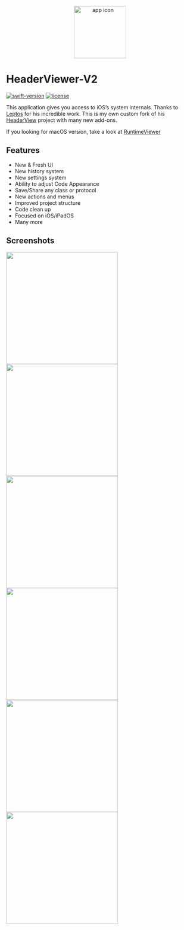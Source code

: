 <p align="center">
  <img src="https://github.com/user-attachments/assets/e2bb84b1-88ac-41c6-9026-b40aa49a8b81" alt="app icon" title="sfsymbols" height=140>
</p>

# HeaderViewer-V2
[![swift-version](https://img.shields.io/badge/swift-5-orange.svg)](https://github.com/apple/swift)
[![license](https://img.shields.io/badge/license-MIT-brightgreen.svg)](LICENSE)

This application gives you access to iOS’s system internals. Thanks to [Leptos](https://github.com/leptos-null) for his incredible work. This is my own custom fork of his [HeaderView](https://github.com/leptos-null/HeaderViewer) project with many new add-ons.

If you looking for macOS version, take a look at [RuntimeViewer](https://github.com/MxIris-Reverse-Engineering/RuntimeViewer)


## Features
- New & Fresh UI
- New history system
- New settings system
- Ability to adjust Code Appearance
- Save/Share any class or protocol
- New actions and menus
- Improved project structure
- Code clean up
- Focused on iOS/iPadOS
- Many more 


## Screenshots

<img src="https://github.com/user-attachments/assets/f7ad06a8-5080-4aac-9288-d8bd7d4304b0" height="300">
<img src="https://github.com/user-attachments/assets/57fd3297-39b7-4a8e-8fa0-754aa4f81745" height="300">
<img src="https://github.com/user-attachments/assets/a48a0afe-3832-40fa-95a4-3de4e234748c" height="300">
<img src="https://github.com/user-attachments/assets/58e1af20-7843-4f9a-b904-1c628d70089c" height="300">
<img src="https://github.com/user-attachments/assets/1f806b41-8282-4d0b-a064-721053b0a6af" height="300">
<img src="https://github.com/user-attachments/assets/3ed1ef76-fabb-4cd9-861c-779f69ab5f25" height="300">
